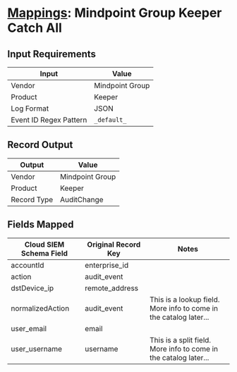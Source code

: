 # [Mappings](README.md): Mindpoint Group Keeper Catch All

## Input Requirements

|Input|Value|
|-----|-----|
|Vendor|Mindpoint Group|
|Product|Keeper|
|Log Format|JSON|
|Event ID Regex Pattern|`_default_`|

## Record Output

|Output|Value|
|------|-----|
|Vendor|Mindpoint Group|
|Product|Keeper|
|Record Type|AuditChange|

## Fields Mapped

|Cloud SIEM Schema Field|Original Record Key|Notes|
|-----------------------|-------------------|-----|
|accountId|enterprise_id||
|action|audit_event||
|dstDevice_ip|remote_address||
|normalizedAction|audit_event|This is a lookup field. More info to come in the catalog later...|
|user_email|email||
|user_username|username|This is a split field. More info to come in the catalog later...|

